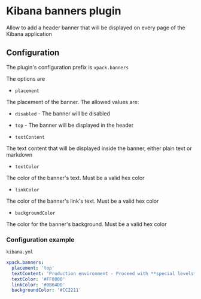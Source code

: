 # Kibana banners plugin

Allow to add a header banner that will be displayed on every page of the Kibana application

## Configuration

The plugin's configuration prefix is `xpack.banners`

The options are

- `placement`

The placement of the banner. The allowed values are:

- `disabled` - The banner will be disabled
- `top` - The banner will be displayed in the header

- `textContent`

The text content that will be displayed inside the banner, either plain text or markdown

- `textColor`

The color of the banner's text. Must be a valid hex color

- `linkColor`

The color of the banner's link's text. Must be a valid hex color

- `backgroundColor`

The color for the banner's background. Must be a valid hex color

### Configuration example

`kibana.yml`

```yaml
xpack.banners:
  placement: 'top'
  textContent: 'Production environment - Proceed with **special levels** of caution'
  textColor: '#FF0000'
  linkColor: '#0B64DD'
  backgroundColor: '#CC2211'
```

